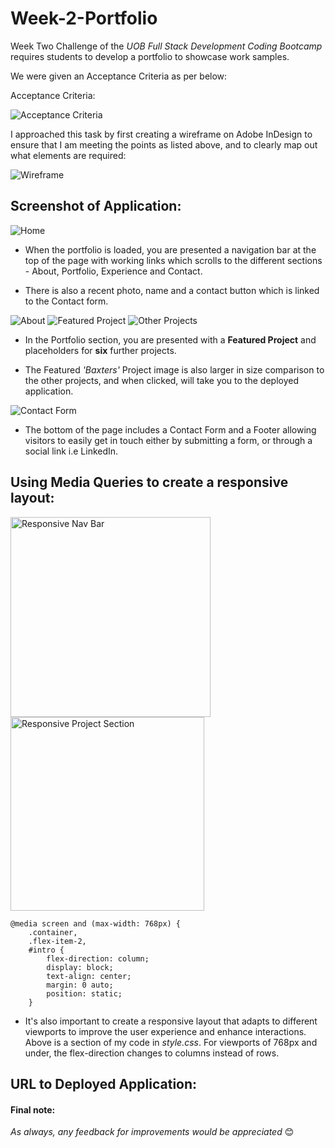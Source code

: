 # Week-2-Portfolio

Week Two Challenge of the *UOB Full Stack Development Coding Bootcamp* requires students to develop a portfolio to showcase work samples.

We were given an Acceptance Criteria as per below:

Acceptance Criteria:

![Acceptance Criteria](./assets/images/acceptance-crit.png) 

I approached this task by first creating a wireframe on Adobe InDesign to ensure that I am meeting the points as listed above, and to clearly map out what elements are required:

![Wireframe](./assets/images/wireframe.png) 

## Screenshot of Application:

![Home](./assets/images/home.png)

* When the portfolio is loaded, you are presented a navigation bar at the top of the page with working links which scrolls to the different sections - About, Portfolio, Experience and Contact. 

* There is also a recent photo, name and a contact button which is linked to the Contact form. 

![About](./assets/images/about.png) 
![Featured Project](./assets/images/mainproj.png) 
![Other Projects](./assets/images/project.png)

* In the Portfolio section, you are presented with a **Featured Project** and placeholders for **six** further projects. 

* The Featured *'Baxters'* Project image is also larger in size comparison to the other projects, and when clicked, will take you to the deployed application. 

![Contact Form](./assets/images/contact.png) 

* The bottom of the page includes a Contact Form and a Footer allowing visitors to easily get in touch either by submitting a form, or through a social link i.e LinkedIn.  


## Using Media Queries to create a responsive layout:

<img src="./assets/images/mobile_nav.png" alt="Responsive Nav Bar" width="320"/>
<img src="./assets/images/mobile_proj.png" alt="Responsive Project Section" width="310"/>

```
@media screen and (max-width: 768px) {
    .container,
    .flex-item-2,
    #intro {
        flex-direction: column;
        display: block;
        text-align: center;
        margin: 0 auto;
        position: static;
    }
```

* It's also important to create a responsive layout that adapts to different viewports to improve the user experience and enhance interactions. Above is a section of my code in *style.css*. For viewports of 768px and under, the flex-direction changes to columns instead of rows.

## URL to Deployed Application:

#### Final note: 

*As always, any feedback for improvements would be appreciated* 😊



